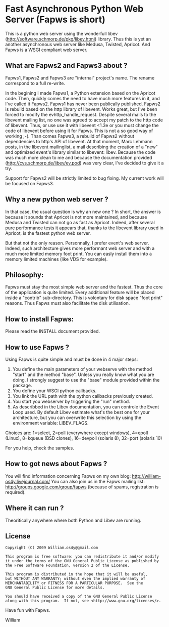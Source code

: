 Fast Asynchronous Python Web Server (Fapws is short)
====================================================

This is a python web server using the wonderfull libev (http://software.schmorp.de/pkg/libev.html) library. Thus this is yet an another asynchronous web server like Medusa, Twisted, Apricot.
And Fapws is a WSGI compliant web server.

What are Fapws2 and Fapws3 about ? 
----------------------------------
Fapws1, Fapws2 and Fapws3 are "internal" project's name. The rename correspond to a full re-write. 

In the begining I made Fapws1, a Python extension based on the Apricot code. Then, quickly comes the need to have much more features in it, and I've called it Fapws2. Fapws1 has never been publically published.
Fapws2 is rebuild based on the http library of libevent. Works great, but I've been forced to modify the evhttp_handle_request. Despite several mails to the libevent mailing list, no one was agreed to accept my patch to the http code of libevent. Thus, or use use it with libevent <1.3e or you must change the code of libevent before using it for Fapws. This is not a so good way of working ;-(.
Than comes Fapws3, a rebuild of Fapws2 without dependencies to http's API of libevent. At that moment, Marc Lehmann posts, in the libevent mailinglist, a mail describing the creation of a "new" and optimized event's library similar to libevent: libev. 
Because the code was much more clean to me and because the documentation provided (http://cvs.schmorp.de/libev/ev.pod) was very clear, I've decided to give it a try. 

Support for Fapws2 will be strictly limited to bug fixing. My current work will be focused on Fapws3. 


Why a new python web server ?
-----------------------------
In that case, the usual question is why an new one ? In short, the answer is because it sounds that Apricot is not more maintained, and because Medusa and Twisted can not go as fast as Apricot. Indeed, after several pure performance tests it appears that, thanks to the libevent library used in Apricot, is the fastest python web server.

But that not the only reason. Personnally, I prefer event's web server. Indeed, such architecture gives more performant web server and with a much more limited memory foot print. You can easly install them into a memory limited machines (like VDS for example).

Philosophy:
-----------
Fapws must stay the most simple web server and the fastest. Thus the core of the application is quite limited. Every additional feature will be placed inside a "contrib" sub-directory. This is volontary for disk space "foot print" reasons. Thus Fapws must also facilitate the disk utilisation.

How to install Fapws:
---------------------
Please read the INSTALL document provided. 

How to use Fapws ?
------------------
Using Fapws is quite simple and must be done in 4 major steps:

1. You define the main parameters of your webserve with the method "start" and the method "base". Unless you really know what you 
   are doing, I strongly suggest to use the "base" module provided within the package.
2. You define your WSGI python callbacks. 
3. You link the URL path with the python callbacks previously created. 
4. You start you webserver by triggering the "run" method. 
5. As describbed in the Libev documentation, you can controle the Event Loop used. By default Libev estimate what's the best one 
   for your architecture, but you can overwrite this selection by using the environment variable: LIBEV_FLAGS.

Choices are: 1=select, 2=poll (everywhere except windows), 4=epoll (Linux), 8=kqueue (BSD clones), 16=devpoll (solaris 8), 32=port (solaris 10)

For you help, check the samples.

How to got news about Fapws ?
-----------------------------
You will find information concerning Fapws on my own blog: http://william-os4y.livejournal.com/
You can also join us in the Fapws mailing list: http://groups.google.com/group/fapws (because of spams, registration is required). 

Where it can run ?
------------------
Theoritically anywhere where both Python and Libev are running. 

License
-------

    Copyright (C) 2009 William.os4y@gmail.com

    This program is free software: you can redistribute it and/or modify
    it under the terms of the GNU General Public License as published by
    the Free Software Foundation, version 2 of the License.

    This program is distributed in the hope that it will be useful,
    but WITHOUT ANY WARRANTY; without even the implied warranty of
    MERCHANTABILITY or FITNESS FOR A PARTICULAR PURPOSE.  See the
    GNU General Public License for more details.

    You should have received a copy of the GNU General Public License
    along with this program.  If not, see <http://www.gnu.org/licenses/>.



Have fun with Fapws. 

William
